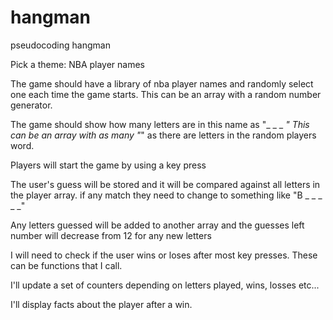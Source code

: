 # hangman

pseudocoding hangman

Pick a theme: NBA player names

The game should have a library of nba player names and randomly select  one each time the game starts. This can be an array with a random number generator.

The game should show how many letters are in this name as "_ _ _ _" This can be an array with as many "_" as there are letters in the random players word. 

Players will start the game by using a key press

The user's guess will be stored and it will be compared against all letters in the player array. if any match they need to change to something like "B _ _ _ _ _"

Any letters guessed will be added to another array and the guesses left number will decrease from 12 for any new letters

I will need to check if the user wins or loses after most key presses. These can be functions that I call. 

I'll update a set of counters depending on letters played, wins, losses etc...

I'll display facts about the player after a win.





